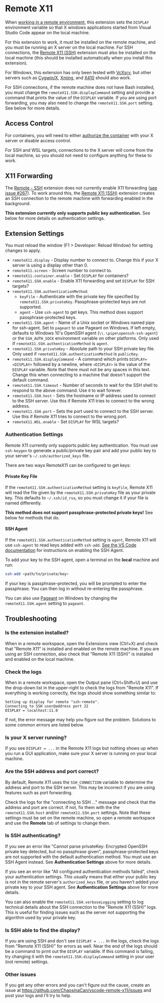 # Remote X11

When [working in a remote environment](https://code.visualstudio.com/docs/remote/remote-overview),
this extension sets the `DISPLAY` environment variable so that X windows
applications started from Visual Studio Code appear on the local machine.

For this extension to work, it must be installed on the remote machine, and you
must be running an X server on the local machine. For SSH connections, the
[Remote X11 (SSH)](https://marketplace.visualstudio.com/items?itemName=spadin.remote-x11-ssh)
extension must also be installed on the local machine (this should be installed
automatically when you install this extension).

For Windows, this extension has only been tested with [VcXsrv](https://sourceforge.net/projects/vcxsrv/),
but other servers such as [Cygwin/X](https://x.cygwin.com/), [Xming](http://www.straightrunning.com/XmingNotes/),
and [X410](https://token2shell.com/x410/) should also work.

For SSH connections, if the remote machine does not have Bash installed, you
must change the `remoteX11.SSH.displayCommand` setting and provide a command
that prints the value of the `DISPLAY` variable. If you are using port
forwarding, you may also need to change the `remoteX11.SSH.port` setting. See
below for more details.

## Access Control

For containers, you will need to either [authorize the container](https://en.wikipedia.org/wiki/X_Window_authorization)
with your X server or disable access control.

For SSH and WSL targets, connections to the X server will come from the local
machine, so you should not need to configure anything for these to work.

## X11 Forwarding

The [Remote - SSH](https://code.visualstudio.com/docs/remote/ssh) extension does
not currently enable X11 forwarding ([see issue #267](https://github.com/microsoft/vscode-remote-release/issues/267)).
To work around this, the [Remote X11 (SSH)](https://marketplace.visualstudio.com/items?itemName=spadin.remote-x11-ssh)
extension creates an SSH connection to the remote machine with forwarding
enabled in the background.

**This extension currently only supports public key authentication.** See below
for more details on authentication settings.

## Extension Settings

You must reload the window (F1 > Developer: Reload Window) for setting changes
to apply.

* `remoteX11.display` - Display number to connect to. Change this if your X server
	is using a display other than 0.
* `remoteX11.screen` - Screen number to connect to.
* `remoteX11.container.enable` - Set `DISPLAY` for containers?
* `remoteX11.SSH.enable` - Enable X11 forwarding and set `DISPLAY` for SSH targets?
* `remoteX11.SSH.authenticationMethod`:
	* `keyFile` - Authenticate with the private key file specified by `remoteX11.SSH.privateKey`.
		Passphrase-protected keys are not supported.
	* `agent` - Use `ssh-agent` to get keys. This method does support passphrase-protected keys.
* `remoteX11.SSH.agent` - Name of a Unix socket or Windows named pipe for ssh-agent.
	Set to `pageant` to use Pageant on Windows. If left empty, defaults to Windows 10's OpenSSH
	agent (`\\.\pipe\openssh-ssh-agent`) or the `SSH_AUTH_SOCK` environment variable on other platforms.
	Only used if `remoteX11.SSH.authenticationMethod` is `agent`.
* `remoteX11.SSH.privateKey` - Absolute path to your SSH private key file.
	Only used if `remoteX11.SSH.authenticationMethod` is `publicKey`.
* `remoteX11.SSH.displayCommand` - A command which prints `DISPLAY=<DISPLAY>` followed by a newline,
	where `<DISPLAY>` is the value of the `DISPLAY` variable. Note that there must not be any spaces
	in this text. Change this when connecting to a machine that doesn't support the default command.
* `remoteX11.SSH.timeout` - Number of seconds to wait for the SSH shell to respond to the above command.
	Use `0` to wait forever.
* `remoteX11.SSH.host` - Sets the hostname or IP address used to connect to the SSH server.
	Use this if Remote X11 tries to connect to the wrong address.
* `remoteX11.SSH.port` - Sets the port used to connect to the SSH server. Use this if
	Remote X11 tries to connect to the wrong port.
* `remoteX11.WSL.enable` - Set `DISPLAY` for WSL targets?

### Authentication Settings

Remote X11 currently only supports public key authentication. You must use
`ssh-keygen` to generate a public/private key pair and add your public key to
your server's `~/.ssh/authorized_keys` file.

There are two ways RemoteX11 can be configured to get keys:

#### Private Key File

If the `remoteX11.SSH.authenticationMethod` setting is `keyFile`, Remote X11 will
read the file given by the `remoteX11.SSH.privateKey` file as your private key.
This defaults to `~/.ssh/id_rsa`, so you must change it if your file is named
differently.

**This method does not support passphrase-protected private keys!** See below
for methods that do.

#### SSH Agent

If the `remoteX11.SSH.authenticationMethod` setting is `agent`, Remote X11 will
use `ssh-agent` to read keys added with `ssh-add`.
[See the VS Code documentation](https://code.visualstudio.com/docs/remote/troubleshooting#_setting-up-the-ssh-agent) for instructions on enabling the SSH Agent.

To add your key to the SSH agent, open a terminal on the **local** machine and run:

```sh
ssh-add <path/to/private/key>
```

If your key is passphrase-protected, you will be prompted to enter the passphrase.
You can then log in without re-entering the passphrase.

You can also use [Pageant](https://winscp.net/eng/docs/ui_pageant) on Windows by
changing the `remoteX11.SSH.agent` setting to `pageant`.

## Troubleshooting

### Is the extension installed?

When in a remote workspace, open the Extensions view (Ctrl+X) and check that
"Remote X11" is installed and enabled on the remote machine. If you are using an
SSH connection, also check that "Remote X11 (SSH)" is installed and enabled on
the local machine.

### Check the logs

When in a remote workspace, open the Output pane (Ctrl+Shift+U) and use the
drop-down list in the upper-right to check the logs from "Remote X11". If
everything is working correctly, the logs should show something similar to:

```
Setting up display for remote "ssh-remote".
Connecting to SSH user@address port 22
DISPLAY = localhost:11.0
```

If not, the error message may help you figure out the problem. Solutions to some
common errrors are listed below.

### Is your X server running?

If you see `DISPLAY = ...` in the Remote X11 logs but nothing shows up when you
run a GUI application, make sure your X server is running on your local machine.

### Are the SSH address and port correct?

By default, Remote X11 uses the `SSH_CONNECTION` variable to determine the
address and port to the SSH server. This may be incorrect if you are using
features such as port forwarding.

Check the logs for the "connecting to SSH ..." message and check that the
address and port are correct. If not, fix them with the the `remoteX11.SSH.host`
and/or `remoteX11.SSH.port` settings. Note that these settings must be set on
the remote machine, so open a remote workspace and use the **Remote** tab of
settings to change them.

### Is SSH authenticating?

If you see an error like "Cannot parse privateKey: Encrypted OpenSSH private
key detected, but no passphrase given", passphrase-protected keys are not
supported with the default authentication method. You must use an SSH Agent
instead. See **Authentication Settings** above for more details.

If you see an error like "All configured authentication methods failed", check
your authentication settings. This usually means that either your public key is
not in the remote server's `authorized_keys` file, or you haven't added your
private key to your SSH agent. See **Authentication Settings** above for more
details.

You can also enable the `remoteX11.SSH.verboseLogging` setting to log technical
details about the SSH connection to the "Remote X11 (SSH)" logs. This is useful
for finding issues such as the server not supporting the algorithm used by your
private key.

### Is SSH able to find the display?

If you are using SSH and don't see `DISPLAY = ...` in the logs, check the logs
from "Remote X11 (SSH)" for errors as well. Near the end of the logs should be
a command to print out the `DISPLAY` variable. If this command is failing, try
changing it with the `remoteX11.SSH.displayCommand` setting in your user (not
remote) settings.

### Other issues

If you get any other errors and you can't figure out the cause, create an issue
at https://github.com/ChaosinaCan/vscode-remote-x11/issues and post your logs
and I'll try to help.
